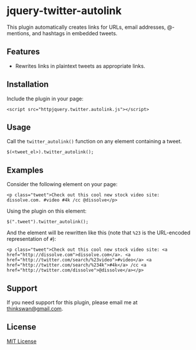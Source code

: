 # jquery-twitter-autolink

This plugin automatically creates links for URLs, email addresses, @-mentions, and hashtags in embedded tweets.

## Features

- Rewrites links in plaintext tweets as appropriate links.

## Installation

Include the plugin in your page:

    <script src="httpjquery.twitter.autolink.js"></script>

## Usage

Call the `twitter_autolink()` function on any element containing a tweet.

    $(<tweet_el>).twitter_autolink();

## Examples

Consider the following element on your page:

    <p class="tweet">Check out this cool new stock video site: dissolve.com. #video #4k /cc @dissolve</p>

Using the plugin on this element:

    $(".tweet").twitter_autolink();

And the element will be rewritten like this (note that `%23` is the URL-encoded representation of `#`):

    <p class="tweet">Check out this cool new stock video site: <a href="http://dissolve.com">dissolve.com</a>. <a href="http://twitter.com/search/%23video">#video</a> <a href="http://twitter.com/search/%234k">#4k</a> /cc <a href="http://twitter.com/dissolve">@dissolve</a></p>

## Support

If you need support for this plugin, please email me at [thinkswan@gmail.com](mailto:thinkswan@gmail.com).

## License

[MIT License](https://github.com/thinkswan/jquery-twitter-autolink/blob/master/LICENSE)
